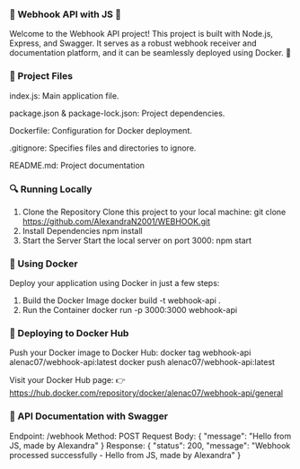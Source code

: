 ### 🚀 Webhook API with JS 📡

Welcome to the Webhook API project! This project is built with Node.js, Express, and Swagger. It serves as a robust webhook receiver and documentation platform, and it can be seamlessly deployed using Docker. 🎯

### 📝 Project Files
index.js: Main application file.

package.json & package-lock.json: Project dependencies.

Dockerfile: Configuration for Docker deployment.

.gitignore: Specifies files and directories to ignore.

README.md: Project documentation

### 🔍 Running Locally
1. Clone the Repository
Clone this project to your local machine:
git clone https://github.com/AlexandraN2001/WEBHOOK.git
2. Install Dependencies
npm install
3. Start the Server
Start the local server on port 3000:
npm start

### 🐳 Using Docker
Deploy your application using Docker in just a few steps:
1. Build the Docker Image
   docker build -t webhook-api .
2. Run the Container
docker run -p 3000:3000 webhook-api

### 🎯 Deploying to Docker Hub
Push your Docker image to Docker Hub:
docker tag webhook-api alenac07/webhook-api:latest
docker push alenac07/webhook-api:latest

Visit your Docker Hub page:
👉 https://hub.docker.com/repository/docker/alenac07/webhook-api/general

### 📜 API Documentation with Swagger
Endpoint: /webhook
Method: POST
Request Body:
{
  "message": "Hello from JS, made by Alexandra"
}
Response:
{
  "status": 200,
  "message": "Webhook processed successfully - Hello from JS, made by Alexandra"
}





